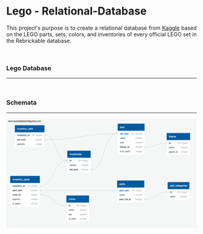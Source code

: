 <h1> Lego  - Relational-Database </h1>
<p align='justify'>This project's purpose is to create a relational database from <a href='https://www.kaggle.com/rtatman/lego-database?select=themes.csv'>Kaggle<a/> based on the LEGO parts, sets, colors, and inventories of every official LEGO set in the Rebrickable database.</p>
<br>

<h3>Lego Database</h3>
<hr>

<br>
<h3> Schemata </h3>
<hr>


<img src = 'https://github.com/Karla-Flores/Lego--Relational-Database/blob/main/images/QuickDBD-Lego.png'>
